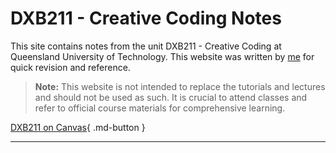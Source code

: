 <!-- index.md -->

<!-- This is a comment in HTML, it won't be rendered -->

# DXB211 - Creative Coding Notes

This site contains notes from the unit DXB211 - Creative Coding at Queensland University of Technology. This website was written by [me]() for quick revision and reference.

> **Note:** This website is not intended to replace the tutorials and lectures and should not be used as such. It is crucial to attend classes and refer to official course materials for comprehensive learning.

[DXB211 on Canvas](#){ .md-button }

---